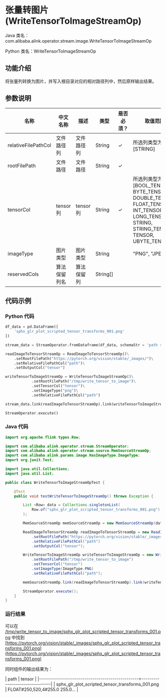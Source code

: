 # 张量转图片 (WriteTensorToImageStreamOp)
Java 类名：com.alibaba.alink.operator.stream.image.WriteTensorToImageStreamOp

Python 类名：WriteTensorToImageStreamOp


## 功能介绍

将张量列转换为图片，并写入根目录对应的相对路径列中，然后原样输出结果。

## 参数说明

| 名称 | 中文名称 | 描述 | 类型 | 是否必须？ | 取值范围 | 默认值 |
| --- | --- | --- | --- | --- | --- | --- |
| relativeFilePathCol | 文件路径列 | 文件路径列 | String | ✓ | 所选列类型为 [STRING] |  |
| rootFilePath | 文件路径 | 文件路径 | String | ✓ |  |  |
| tensorCol | tensor列 | tensor列 | String | ✓ | 所选列类型为 [BOOL_TENSOR, BYTE_TENSOR, DOUBLE_TENSOR, FLOAT_TENSOR, INT_TENSOR, LONG_TENSOR, STRING, STRING_TENSOR, TENSOR, UBYTE_TENSOR] |  |
| imageType | 图片类型 | 图片类型 | String |  | "PNG", "JPEG" | "PNG" |
| reservedCols | 算法保留列名 | 算法保留列 | String[] |  |  | null |

## 代码示例

### Python 代码

```python
df_data = pd.DataFrame([
    'sphx_glr_plot_scripted_tensor_transforms_001.png'
])

stream_data = StreamOperator.fromDataframe(df_data, schemaStr = 'path string')

readImageToTensorStreamOp = ReadImageToTensorStreamOp()\
    .setRootFilePath("https://pytorch.org/vision/stable/_images/")\
	.setRelativeFilePathCol("path")\
	.setOutputCol("tensor")

writeTensorToImageStreamOp = WriteTensorToImageStreamOp()\
			.setRootFilePath("/tmp/write_tensor_to_image")\
			.setTensorCol("tensor")\
			.setImageType("png")\
			.setRelativeFilePathCol("path")

stream_data.link(readImageToTensorStreamOp).link(writeTensorToImageStreamOp).print()

StreamOperator.execute()
```
### Java 代码
```java
import org.apache.flink.types.Row;

import com.alibaba.alink.operator.stream.StreamOperator;
import com.alibaba.alink.operator.stream.source.MemSourceStreamOp;
import com.alibaba.alink.params.image.HasImageType.ImageType;
import org.junit.Test;

import java.util.Collections;
import java.util.List;

public class WriteTensorToImageStreamOpTest {

	@Test
	public void testWriteTensorToImageStreamOp() throws Exception {

		List <Row> data = Collections.singletonList(
			Row.of("sphx_glr_plot_scripted_tensor_transforms_001.png")
		);

		MemSourceStreamOp memSourceStreamOp = new MemSourceStreamOp(data, "path string");

		ReadImageToTensorStreamOp readImageToTensorStreamOp = new ReadImageToTensorStreamOp()
			.setRootFilePath("https://pytorch.org/vision/stable/_images/")
			.setRelativeFilePathCol("path")
			.setOutputCol("tensor");

		WriteTensorToImageStreamOp writeTensorToImageStreamOp = new WriteTensorToImageStreamOp()
			.setRootFilePath("/tmp/write_tensor_to_image")
			.setTensorCol("tensor")
			.setImageType(ImageType.PNG)
			.setRelativeFilePathCol("path");

		memSourceStreamOp.link(readImageToTensorStreamOp).link(writeTensorToImageStreamOp).print();

		StreamOperator.execute();
	}
}
```

### 运行结果

可以在 [/tmp/write_tensor_to_image/sphx_glr_plot_scripted_tensor_transforms_001.png](/tmp/write_tensor_to_image/sphx_glr_plot_scripted_tensor_transforms_001.png) 中找到 [https://pytorch.org/vision/stable/_images/sphx_glr_plot_scripted_tensor_transforms_001.png](https://pytorch.org/vision/stable/_images/sphx_glr_plot_scripted_tensor_transforms_001.png) 

同时组件的输出结果为：

| path                                             | tensor                         |
|--------------------------------------------------+--------------------------------|
| sphx_glr_plot_scripted_tensor_transforms_001.png | FLOAT#250,520,4#255.0 255.0... |
